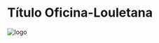 # Título Oficina-Louletana
![logo](https://www.google.com/url?sa=i&url=https%3A%2F%2Fblog.simplusbr.com%2Foficina-mecanica-organizada%2F&psig=AOvVaw33GtvDOQBPBgH_gtL3apFP&ust=1703257630923000&source=images&cd=vfe&opi=89978449&ved=0CBEQjRxqFwoTCMCcvKPnoIMDFQAAAAAdAAAAABAI)